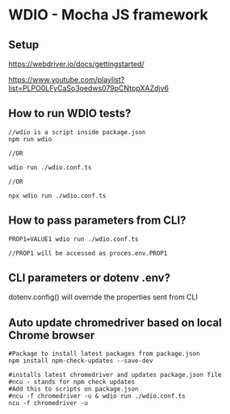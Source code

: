 # WDIO - Mocha JS framework

## Setup

https://webdriver.io/docs/gettingstarted/

https://www.youtube.com/playlist?list=PLPO0LFyCaSo3oedws079pCNtppXAZdjv6

## How to run WDIO tests?

```npm 
//wdio is a script inside package.json
npm run wdio

//OR

wdio run ./wdio.conf.ts

//OR

npx wdio run ./wdio.conf.ts
```

## How to pass parameters from CLI?

```npm 
PROP1=VALUE1 wdio run ./wdio.conf.ts

//PROP1 will be accessed as proces.env.PROP1
``` 

## CLI parameters or dotenv .env?

dotenv.config() will override the properties sent from CLI

## Auto update chromedriver based on local Chrome browser

```shell
#Package to install latest packages from package.json
npm install npm-check-updates --save-dev

#installs latest chromedriver and updates package.json file
#ncu - stands for npm check updates
#Add this to scripts on package.json
#ncu -f chromedriver -u & wdio run ./wdio.conf.ts
ncu -f chromedriver -u
```



